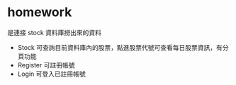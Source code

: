 # homework

是連接 stock 資料庫撈出來的資料

- Stock 可查詢目前資料庫內的股票，點進股票代號可查看每日股票資訊，有分頁功能
- Register 可註冊帳號
- Login 可登入已註冊帳號
